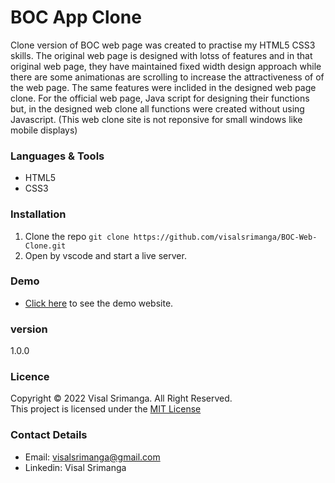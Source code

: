 # BOC App Clone

Clone version of BOC web page was  created  to practise my HTML5 CSS3 skills. The original web page is designed with lotss of features and in that original web page, they have maintained fixed width design approach while there are some animationas are scrolling to increase the attractiveness of of the web page. The same features were inclided in the designed web page clone. For the official web page, Java script for designing their functions but, in the designed web clone all functions were created without using Javascript. (This web clone site is not reponsive for small windows like mobile displays)

### Languages & Tools
* HTML5
* CSS3

### Installation

1. Clone the repo `git clone https://github.com/visalsrimanga/BOC-Web-Clone.git`
2. Open by vscode and start a live server.

### Demo

* [Click here](https://visalsrimanga.github.io/BOC-Web-Clone/) to see the demo website.

### version
1.0.0

### Licence
Copyright &copy; 2022 Visal Srimanga. All Right Reserved.<br>
This project is licensed under the [MIT License](LICENSE.txt)

### Contact Details
* Email: visalsrimanga@gmail.com
* Linkedin: Visal Srimanga